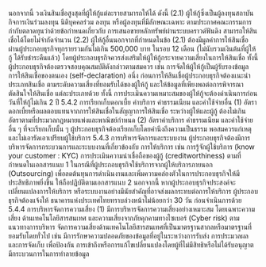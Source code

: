 นอกจากนี้ วงเงินสินเชื่อสูงสุดที่ผู้ให้กู้แต่ละรายสามารถให้ได้ ดังนี้
(2.1) ผู้ให้กู้ซึ่งเป็นผู้ลงทุนสถาบัน กิจการเงินร่วมลงทุน นิติบุคคลร่วม
ลงทุน หรือผู้ลงทุนที่มีลักษณะเฉพาะ ตามประกาศคณะกรรมการกำกับตลาดทุนว่าด้วยข้อกำหนดเกี่ยวกับ
การเสนอขายหลักทรัพย์ผ่านระบบคราวด์ฟันดิง สามารถให้สินเชื่อได้โดยไม่จํากัดจํานวน
(2.2) ผู้ให้กู้อื่นนอกจากที่กำหนดในข้อ (2.1) ต้องมีมูลค่าการให้สินเชื่อ
ผ่านผู้ประกอบธุรกิจทุกรายรวมกันไม่เกิน 500,000 บาท ในรอบ 12 เดือน (ไม่นับรวมเงินต้นที่ผู้ให้กู้
ได้รับชำระคืนแล้ว) โดยผู้ประกอบธุรกิจควรส่งเสริมให้ผู้ให้กู้กระจายความเสี่ยงในการให้สินเชื่อ ทั้งนี้
ผู้ประกอบธุรกิจต้องตรวจสอบคุณสมบัติดังกล่าวตามสมควร เช่น การจัดให้ผู้ให้กู้เป็นผู้รับรองข้อมูล
การให้สินเชื่อของตนเอง (self-declaration)
อนึ่ง ก่อนการให้สินเชื่อผู้ประกอบธุรกิจต้องแนะนำประเภทสินเชื่อ
ตามระดับความเสี่ยงที่ยอมรับได้ของผู้ให้กู้ และให้ข้อมูลที่เพียงพอต่อการพิจารณาตัดสินใจให้สินเชื่อ
แต่ละประเภทด้วย ทั้งนี้ การประเมินความเหมาะสมของผู้ให้กู้จะต้องดำเนินการก่อนวันที่ให้กู้ไม่เกิน 2 ปี
5.4.2 การเรียกเก็บดอกเบี้ย ค่าบริการ ค่าธรรมเนียม และค่าใช้จ่ายอื่น
(1) อัตราดอกเบี้ยหรือผลตอบแทนจากการให้สินเชื่อในสัญญาการให้สินเชื่อ
ระหว่างผู้ให้และผู้กู้ ต้องไม่เกินอัตราตามที่ประมวลกฎหมายแพ่งและพาณิชย์กำหนด
(2) อัตราค่าบริการ ค่าธรรมเนียม และค่าใช้จ่ายอื่น ๆ ที่จะเรียกเก็บนั้น
ๆ
ผู้ประกอบธุรกิจต้องเรียกเก็บโดยคำนึงถึงความเป็นธรรม พอสมควรแก่เหตุ และไม่เอารัดเอาเปรียบผู้ใช้บริการ
5.4.3 การบริหารจัดการและระบบงาน
ผู้ประกอบธุรกิจต้องมีการบริหารจัดการกระบวนการและระบบงานที่เกี่ยวข้องกับ
การให้บริการ เช่น การรู้จักผู้ใช้บริการ (know your customer : KYC) การประเมินความน่าเชื่อถือของผู้กู้
(creditworthiness) ตามที่กำหนดในเอกสารแนบ 1
ในกรณีที่ผู้ประกอบธุรกิจใช้บริการจากผู้ให้บริการภายนอก (Outsourcing)
เพื่อลดต้นทุนการดำเนินงานและเพิ่มความคล่องตัวในการประกอบธุรกิจให้มีประสิทธิภาพยิ่งขึ้น
ให้ถือปฏิบัติตามเอกสารแนบ 2
นอกจากนี้ หากผู้ประกอบธุรกิจประสงค์จะเปลี่ยนแปลงการให้บริการ
หรือระบบงานอย่างมีนัยสำคัญที่อาจส่งผลกระทบต่อการให้บริการ ผู้ประกอบธุรกิจต้องแจ้งให้
ธนาคารแห่งประเทศไทยทราบล่วงหน้าไม่น้อยกว่า 30 วัน ก่อนจําเนินการด้วย
5.4.4 การบริหารจัดการความเสี่ยง
(1) มีการบริหารจัดการความเสี่ยงอย่างเหมาะสม โดยเฉพาะความเสี่ยง
ด้านเทคโนโลยีสารสนเทศ และความเสี่ยงจากภัยคุกคามทางไซเบอร์ (Cyber risk) ตามแนวทางการบริหาร
จัดการความเสี่ยงด้านเทคโนโลยีสารสนเทศที่เป็นมาตรฐานสากลหรือมาตรฐานที่ยอมรับโดยทั่วไป เช่น
มีการรักษาความปลอดภัยของข้อมูลที่อยู่ในระหว่างการรับส่ง การประมวลผล และการจัดเก็บ เพื่อป้องกัน
การเข้าถึงหรือการแก้ไขเปลี่ยนแปลงโดยผู้ที่ไม่มีสิทธิหรือไม่ได้รับอนุญาต มีกระบวนการในการทำลายข้อมูล
